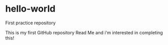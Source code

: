 # hello-world
First practice repository

This is my first GitHub repository Read Me and i'm interested in completing this! 
